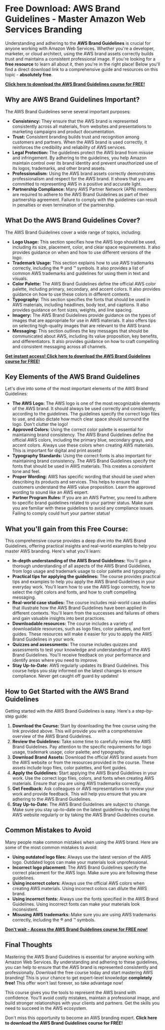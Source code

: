 # Free Download: AWS Brand Guidelines - Master Amazon Web Services Branding

Understanding and adhering to the **AWS Brand Guidelines** is crucial for anyone working with Amazon Web Services. Whether you're a developer, marketer, or cloud architect, using the AWS brand assets correctly builds trust and maintains a consistent professional image. If you're looking for a **free resource** to learn all about it, then you're in the right place! Below you'll find a direct download link to a comprehensive guide and resources on this topic - **absolutely free**.

[**Click here to download the AWS Brand Guidelines course for FREE!**](https://udemywork.com/aws-brand-guidelines)

## Why are AWS Brand Guidelines Important?

The AWS Brand Guidelines serve several important purposes:

*   **Consistency:** They ensure that the AWS brand is represented consistently across all materials, from websites and presentations to marketing campaigns and product documentation.
*   **Trust:** Consistent branding builds trust and recognition among customers and partners. When the AWS brand is used correctly, it reinforces the credibility and reliability of AWS services.
*   **Legal Protection:** The guidelines protect the AWS brand from misuse and infringement. By adhering to the guidelines, you help Amazon maintain control over its brand identity and prevent unauthorized use of its logos, trademarks, and other brand assets.
*   **Professionalism:** Using the AWS brand assets correctly demonstrates professionalism and respect for the AWS brand. It shows that you are committed to representing AWS in a positive and accurate light.
*   **Partnership Compliance:** Many AWS Partner Network (APN) members are required to adhere to the AWS Brand Guidelines as part of their partnership agreement. Failure to comply with the guidelines can result in penalties or even termination of the partnership.

## What Do the AWS Brand Guidelines Cover?

The AWS Brand Guidelines cover a wide range of topics, including:

*   **Logo Usage:** This section specifies how the AWS logo should be used, including its size, placement, color, and clear space requirements. It also provides guidance on when and how to use different versions of the logo.
*   **Trademark Usage:** This section explains how to use AWS trademarks correctly, including the ® and ™ symbols. It also provides a list of common AWS trademarks and guidelines for using them in text and visuals.
*   **Color Palette:** The AWS Brand Guidelines define the official AWS color palette, including primary, secondary, and accent colors. It also provides guidance on how to use these colors in different contexts.
*   **Typography:** This section specifies the fonts that should be used in AWS materials, including headlines, body text, and captions. It also provides guidance on font sizes, weights, and line spacing.
*   **Imagery:** The AWS Brand Guidelines provide guidance on the types of images that are appropriate for use in AWS materials. It also offers tips on selecting high-quality images that are relevant to the AWS brand.
*   **Messaging:** This section outlines the key messages that should be communicated about AWS, including its value proposition, key benefits, and differentiators. It also provides guidance on how to craft compelling and consistent messaging across all channels.

[**Get instant access! Click here to download the AWS Brand Guidelines course for FREE!**](https://udemywork.com/aws-brand-guidelines)

## Key Elements of the AWS Brand Guidelines

Let's dive into some of the most important elements of the AWS Brand Guidelines:

*   **The AWS Logo:** The AWS logo is one of the most recognizable elements of the AWS brand. It should always be used correctly and consistently, according to the guidelines. The guidelines specify the correct logo files to use, and also dictate how much clear space should surround the logo. Don't clutter the logo!
*   **Approved Colors:** Using the correct color palette is essential for maintaining brand consistency. The AWS Brand Guidelines define the official AWS colors, including the primary blue, secondary grays, and accent colors. Always use these colors when creating AWS materials. This is important for digital and print assets!
*   **Typography Standards:** Using the correct fonts is also important for maintaining brand consistency. The AWS Brand Guidelines specify the fonts that should be used in AWS materials. This creates a consistent tone and feel.
*   **Proper Wording:** AWS has specific wording that should be used when describing its products and services. This helps to ensure that customers understand the AWS value proposition. Learn the approved wording to sound like an AWS expert.
*   **Partner Program Rules:** If you are an AWS Partner, you need to adhere to specific brand guidelines related to your partner status. Make sure you are familiar with these guidelines to avoid any compliance issues. Failing to comply could hurt your partner status!

## What you'll gain from this Free Course:

This comprehensive course provides a deep dive into the AWS Brand Guidelines, offering practical insights and real-world examples to help you master AWS branding. Here's what you'll learn:

*   **In-depth understanding of the AWS Brand Guidelines:** You'll gain a thorough understanding of all aspects of the AWS Brand Guidelines, from logo usage and trademark usage to color palette and typography.
*   **Practical tips for applying the guidelines:** The course provides practical tips and examples to help you apply the AWS Brand Guidelines in your everyday work. You'll learn how to use the AWS logo correctly, how to select the right colors and fonts, and how to craft compelling messaging.
*   **Real-world case studies:** The course includes real-world case studies that illustrate how the AWS Brand Guidelines have been applied in different contexts. You'll learn from the successes and failures of others and gain valuable insights into best practices.
*   **Downloadable resources:** The course includes a variety of downloadable resources, such as logo files, color palettes, and font guides. These resources will make it easier for you to apply the AWS Brand Guidelines in your work.
*   **Quizzes and assessments:** The course includes quizzes and assessments to test your knowledge and understanding of the AWS Brand Guidelines. You'll receive feedback on your performance and identify areas where you need to improve.
*   **Stay Up-to-Date:** AWS regularly updates its Brand Guidelines. This course helps you stay informed on the latest changes to ensure compliance. Never get caught off guard by updates!

## How to Get Started with the AWS Brand Guidelines

Getting started with the AWS Brand Guidelines is easy. Here's a step-by-step guide:

1.  **Download the Course:** Start by downloading the free course using the link provided above. This will provide you with a comprehensive overview of the AWS Brand Guidelines.
2.  **Review the Guidelines:** Take some time to carefully review the AWS Brand Guidelines. Pay attention to the specific requirements for logo usage, trademark usage, color palette, and typography.
3.  **Download Brand Assets:** Download the official AWS brand assets from the AWS website or from the resources provided in the course. These assets include logo files, color palettes, and font guides.
4.  **Apply the Guidelines:** Start applying the AWS Brand Guidelines in your work. Use the correct logo files, colors, and fonts when creating AWS materials. Ensure that you are using AWS trademarks correctly.
5.  **Get Feedback:** Ask colleagues or AWS representatives to review your work and provide feedback. This will help you ensure that you are adhering to the AWS Brand Guidelines.
6.  **Stay Up-to-Date:** The AWS Brand Guidelines are subject to change. Make sure you stay up-to-date on the latest guidelines by checking the AWS website regularly or by taking the AWS Brand Guidelines course.

## Common Mistakes to Avoid

Many people make common mistakes when using the AWS brand. Here are some of the most common mistakes to avoid:

*   **Using outdated logo files:** Always use the latest version of the AWS logo. Outdated logos can make your materials look unprofessional.
*   **Incorrect logo placement:** The AWS Brand Guidelines specify the correct placement for the AWS logo. Make sure you are following these guidelines.
*   **Using incorrect colors:** Always use the official AWS colors when creating AWS materials. Using incorrect colors can dilute the AWS brand.
*   **Using incorrect fonts:** Always use the fonts specified in the AWS Brand Guidelines. Using incorrect fonts can make your materials look inconsistent.
*   **Misusing AWS trademarks:** Make sure you are using AWS trademarks correctly, including the ® and ™ symbols.

[**Don't wait - Access the AWS Brand Guidelines course for FREE now!**](https://udemywork.com/aws-brand-guidelines)

## Final Thoughts

Mastering the AWS Brand Guidelines is essential for anyone working with Amazon Web Services. By understanding and adhering to these guidelines, you can help to ensure that the AWS brand is represented consistently and professionally. Download the free course today and start mastering AWS branding! This is your chance to get expert-level knowledge **completely free!** This offer won't last forever, so take advantage now!

This course gives you the tools to represent the AWS brand with confidence. You'll avoid costly mistakes, maintain a professional image, and build stronger relationships with your clients and partners. Get the skills you need to succeed in the AWS ecosystem.

Don't miss this opportunity to become an AWS branding expert. **Click here to download the AWS Brand Guidelines course for FREE!**
